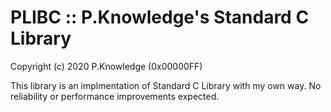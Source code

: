 # PLIBC :: P.Knowledge's Standard C Library

Copyright (c) 2020 P.Knowledge (0x00000FF)

This library is an implmentation of Standard C Library with my own way. No reliability or performance improvements expected.